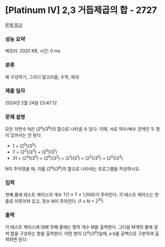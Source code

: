 # [Platinum IV] 2,3 거듭제곱의 합 - 2727 

[문제 링크](https://www.acmicpc.net/problem/2727) 

### 성능 요약

메모리: 2020 KB, 시간: 0 ms

### 분류

해 구성하기, 그리디 알고리즘, 수학, 재귀

### 제출 일자

2024년 2월 24일 23:47:12

### 문제 설명

<p>모든 자연수 N은 (2<sup>a</sup>)(3<sup>b</sup>)의 합으로 나타낼 수 있다. 이때, 서로 약수/배수 관계인 두 항이 있어서는 안 된다.</p>

<ul>
	<li>1 = (2<sup>0</sup>)(3<sup>0</sup>)</li>
	<li>7 = (2<sup>2</sup>)(3<sup>0</sup>) + (2<sup>0</sup>)(3<sup>1</sup>)</li>
	<li>31 = (2<sup>4</sup>)(3<sup>0</sup>) + (2<sup>0</sup>)(3<sup>2</sup>) + (2<sup>1</sup>)(3<sup>1</sup>) = (2<sup>2</sup>)(3<sup>0</sup>) + (2<sup>0</sup>)(3<sup>3</sup>)</li>
</ul>

<p>N이 주어졌을 때, 이를 (2<sup>a</sup>)(3<sup>b</sup>)의 합으로 나타내는 프로그램을 작성하시오.</p>

### 입력 

 <p>첫째 줄에 테스트 케이스의 개수 T(1 ≤ T ≤ 1,000)가 주어진다. 각 테스트 케이스는 한줄로 이루어져 있고, 정수 N이 주어진다. (1 ≤ N < 2<sup>31</sup>)</p>

### 출력 

 <p>각 테스트 케이스에 대해 첫째 줄에는 항의 개수 M을 출력한다. 그다음 M개의 줄에 걸쳐 합을 구성하는 항을 출력한다. 어떤 항이 (2<sup>a</sup>)(3<sup>b</sup>)일때, a b를 공백으로 구분하여 출력하면 된다.</p>

